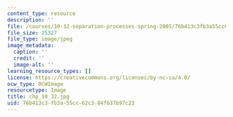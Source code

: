 ```yaml
---
content_type: resource
description: ''
file: /courses/10-32-separation-processes-spring-2005/76b413c3fb3a55cc62c384f637b97c23_chp_10_32.jpg
file_size: 25327
file_type: image/jpeg
image_metadata:
  caption: ''
  credit: ''
  image-alt: ''
learning_resource_types: []
license: https://creativecommons.org/licenses/by-nc-sa/4.0/
ocw_type: OCWImage
resourcetype: Image
title: chp_10_32.jpg
uid: 76b413c3-fb3a-55cc-62c3-84f637b97c23
---
```

